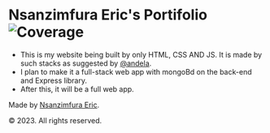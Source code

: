 # Nsanzimfura Eric's Portifolio ![Coverage](https://img.shields.io/badge/code--coverage-96.66%25-darkgreen)

- This is my website being built by only HTML, CSS AND JS. It is made by such stacks as suggested by [@andela](https://github.com/andela).
- I plan to make it a full-stack web app with mongoBd on the back-end and Express library.
- After this, it will be a full web app.

Made by [Nsanzimfura Eric](github.com/Kress20000).

  © 2023. All rights reserved.
